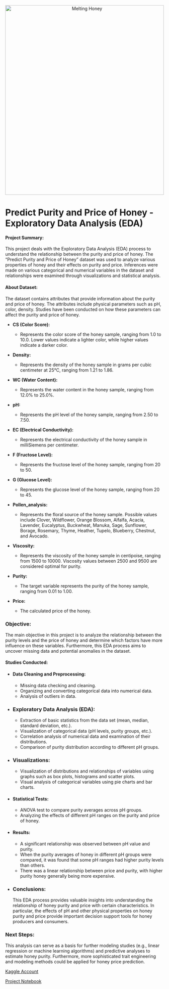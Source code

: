 
<div style="width: auto; height: 600; overflow: hidden; text-align: center;">
  <img src="https://img.freepik.com/premium-photo/nature-bee-insect-pollen-yellow-background-macro-apiculture-honey-gold-closeup-generative-ai_163305-184072.jpg" alt="Melting Honey" style="width: 100%; height: 100%; object-fit: cover;">
</div>

# Predict Purity and Price of Honey - Exploratory Data Analysis (EDA)
#### Project Summary:
This project deals with the Exploratory Data Analysis (EDA) process to understand the relationship between the purity and price of honey. The “Predict Purity and Price of Honey” dataset was used to analyze various properties of honey and their effects on purity and price. Inferences were made on various categorical and numerical variables in the dataset and relationships were examined through visualizations and statistical analysis.

#### About Dataset:
The dataset contains attributes that provide information about the purity and price of honey. The attributes include physical parameters such as pH, color, density. Studies have been conducted on how these parameters can affect the purity and price of honey.

- **CS (Color Score):**
    - Represents the color score of the honey sample, ranging from 1.0 to 10.0. Lower values indicate a lighter color, while higher values indicate a darker color.

- **Density:**
    - Represents the density of the honey sample in grams per cubic centimeter at 25°C, ranging from 1.21 to 1.86.

- **WC (Water Content):**
    - Represents the water content in the honey sample, ranging from 12.0% to 25.0%.

- **pH:**
    - Represents the pH level of the honey sample, ranging from 2.50 to 7.50.

- **EC (Electrical Conductivity):**
    - Represents the electrical conductivity of the honey sample in milliSiemens per centimeter.

- **F (Fructose Level):**
    - Represents the fructose level of the honey sample, ranging from 20 to 50.

- **G (Glucose Level):**
    - Represents the glucose level of the honey sample, ranging from 20 to 45.

- **Pollen_analysis:**
    - Represents the floral source of the honey sample. Possible values include Clover, Wildflower, Orange Blossom, Alfalfa, Acacia, Lavender, Eucalyptus, Buckwheat, Manuka, Sage, Sunflower, Borage, Rosemary, Thyme, Heather, Tupelo, Blueberry, Chestnut, and Avocado.

- **Viscosity:**
    - Represents the viscosity of the honey sample in centipoise, ranging from 1500 to 10000. Viscosity values between 2500 and 9500 are considered optimal for purity.

- **Purity:**
    - The target variable represents the purity of the honey sample, ranging from 0.01 to 1.00.

- **Price:**
    - The calculated price of the honey.


### Objective:
The main objective in this project is to analyze the relationship between the purity levels and the price of honey and determine which factors have more influence on these variables. Furthermore, this EDA process aims to uncover missing data and potential anomalies in the dataset.

#### Studies Conducted:
- #### Data Cleaning and Preprocessing:

    - Missing data checking and cleaning.
    - Organizing and converting categorical data into numerical data.
    - Analysis of outliers in data.
- ### Exploratory Data Analysis (EDA):
    
    - Extraction of basic statistics from the data set (mean, median, standard deviation, etc.).
    - Visualization of categorical data (pH levels, purity groups, etc.).
    - Correlation analysis of numerical data and examination of their distributions.
    - Comparison of purity distribution according to different pH groups.
- ### Visualizations:

    - Visualization of distributions and relationships of variables using graphs such as box plots, histograms and scatter plots.
    - Visual analysis of categorical variables using pie charts and bar charts.
- #### Statistical Tests:

    - ANOVA test to compare purity averages across pH groups.
    - Analyzing the effects of different pH ranges on the purity and price of honey.
- #### Results:
    - A significant relationship was observed between pH value and purity.
    - When the purity averages of honey in different pH groups were compared, it was found that some pH ranges had higher purity levels than others.
    - There was a linear relationship between price and purity, with higher purity honey generally being more expensive.
- ### Conclusions:
    This EDA process provides valuable insights into understanding the relationship of honey purity and price with certain characteristics. In particular, the effects of pH and other physical properties on honey purity and price provide important decision support tools for honey producers and consumers.

### Next Steps:
This analysis can serve as a basis for further modeling studies (e.g., linear regression or machine learning algorithms) and predictive analyses to estimate honey purity. Furthermore, more sophisticated trait engineering and modeling methods could be applied for honey price prediction.


[Kaggle Account](https://www.kaggle.com/rassiem)

[Project Notebook](https://www.kaggle.com/code/rassiem/purity-and-price-of-honey-eda)
